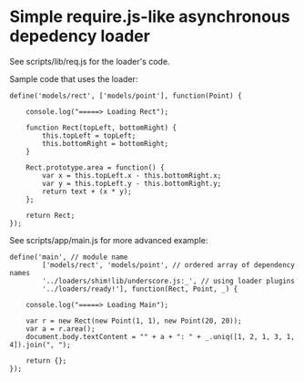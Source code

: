Simple require.js-like asynchronous depedency loader
====================================================

See scripts/lib/req.js for the loader's code.

Sample code that uses the loader:

    define('models/rect', ['models/point'], function(Point) {

        console.log("=====> Loading Rect");

        function Rect(topLeft, bottomRight) {
            this.topLeft = topLeft;
            this.bottomRight = bottomRight;
        }

        Rect.prototype.area = function() {
            var x = this.topLeft.x - this.bottomRight.x;
            var y = this.topLeft.y - this.bottomRight.y;
            return text + (x * y);
        };

        return Rect;
    });

See scripts/app/main.js for more advanced example:


    define('main', // module name
            ['models/rect', 'models/point', // ordered array of dependency names
            '../loaders/shim!lib/underscore.js:_', // using loader plugins
            '../loaders/ready!'], function(Rect, Point, _) {

        console.log("=====> Loading Main");

        var r = new Rect(new Point(1, 1), new Point(20, 20));
        var a = r.area();
        document.body.textContent = "" + a + ": " + _.uniq([1, 2, 1, 3, 1, 4]).join(", ");

        return {};
    });
